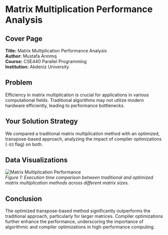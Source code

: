 # Matrix Multiplication Performance Analysis

## Cover Page

**Title:** Matrix Multiplication Performance Analysis  
**Author:** Mustafa Arınmış  
**Course:** CSE440 Parallel Programming  
**Institution:** Akdeniz University

## Problem

Efficiency in matrix multiplication is crucial for applications in various computational fields. Traditional algorithms may not utilize modern hardware efficiently, leading to performance bottlenecks.

## Your Solution Strategy

We compared a traditional matrix multiplication method with an optimized, transpose-based approach, analyzing the impact of compiler optimizations (`-O3` flag) on both.

## Data Visualizations

![Matrix Multiplication Performance](visualize.png)  
_Figure 1: Execution time comparison between traditional and optimized matrix multiplication methods across different matrix sizes._

## Conclusion

The optimized transpose-based method significantly outperforms the traditional approach, particularly for larger matrices. Compiler optimizations further enhance the performance, underscoring the importance of algorithmic and compiler optimizations in high-performance computing.
